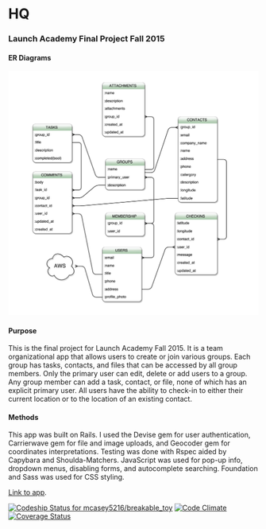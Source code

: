 # HQ
### Launch Academy Final Project Fall 2015

#### ER Diagrams
![alt text](app/assets/images/breakable_toy_er.jpg "Title")

#### Purpose
This is the final project for Launch Academy Fall 2015.  It is a team organizational app that allows users to create or join various groups.  Each group has tasks, contacts, and files that can be accessed by all group members.  Only the primary user can edit, delete or add users to a group. Any group member can add a task, contact, or file, none of which has an explicit primary user.  All users have the ability to check-in to either their current location or to the location of an existing contact.

#### Methods
This app was built on Rails.  I used the Devise gem for user authentication, Carrierwave gem for file and image uploads, and Geocoder gem for coordinates interpretations.  Testing was done with Rspec aided by Capybara and Shoulda-Matchers. JavaScript was used for pop-up info, dropdown menus, disabling forms, and autocomplete searching. Foundation and Sass was used for CSS styling.

[Link to app](michelle-casey-breakable-toy.herokuapp.com).

[ ![Codeship Status for mcasey5216/breakable_toy](https://codeship.com/projects/56801700-4c14-0133-f87b-52f9a5c2dd44/status?branch=master)](https://codeship.com/projects/106345)
[![Code Climate](https://codeclimate.com/repos/56128a5fe30ba00726002322/badges/7895a013cd285c6efc44/gpa.svg)](https://codeclimate.com/repos/56128a5fe30ba00726002322/feed)
[![Coverage Status](https://coveralls.io/repos/mcasey5216/breakable_toy/badge.svg?branch=master&service=github)](https://coveralls.io/github/mcasey5216/breakable_toy?branch=master)
